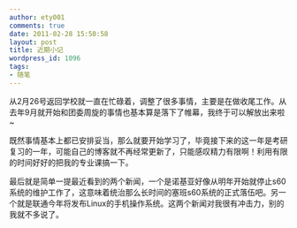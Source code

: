 ```yaml
---
author: ety001
comments: true
date: 2011-02-28 15:50:58
layout: post
title: 近期小记
wordpress_id: 1096
tags:
- 随笔
---
```


从2月26号返回学校就一直在忙碌着，调整了很多事情，主要是在做收尾工作。从去年9月就开始和团委周旋的事情也基本算是落下了帷幕，我终于可以解放出来啦~

既然事情基本上都已安排妥当，那么就要开始学习了，毕竟接下来的这一年是考研复习的一年，可能自己的博客就不再经常更新了，只能感叹精力有限啊！利用有限的时间好好的把我的专业课搞一下。

最后就是简单一提最近看到的两个新闻，一个是诺基亚好像从明年开始就停止s60系统的维护工作了，这意味着统治那么长时间的塞班s60系统的正式落伍吧。另一个就是联通今年将发布Linux的手机操作系统。这两个新闻对我很有冲击力，别的我就不多说了。

